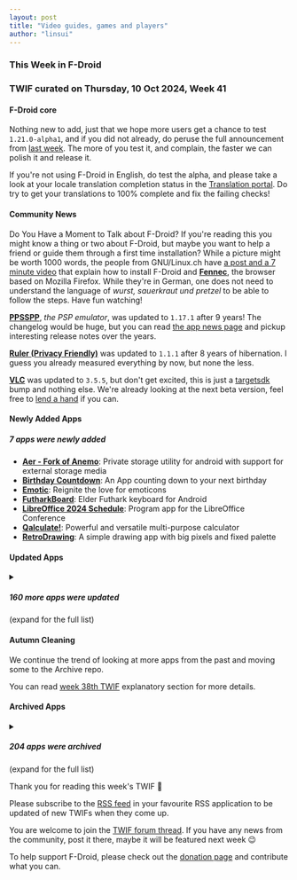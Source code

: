 ```yaml
---
layout: post
title: "Video guides, games and players"
author: "linsui"
---
```


### This Week in F-Droid

### TWIF curated on Thursday, 10 Oct 2024, Week 41

#### F-Droid core

Nothing new to add, just that we hope more users get a chance to test `1.21.0-alpha1`, and if you did not already, do peruse the full announcement from [last week](https://f-droid.org/2024/10/03/twif.html#f-droid-core). The more of you test it, and complain, the faster we can polish it and release it.

If you're not using F-Droid in English, do test the alpha, and please take a look at your locale translation completion status in the [Translation portal](https://hosted.weblate.org/projects/f-droid/f-droid/). Do try to get your translations to 100% complete and fix the failing checks!


#### Community News

Do You Have a Moment to Talk about F-Droid? If you're reading this you might know a thing or two about F-Droid, but maybe you want to help a friend or guide them through a first time installation? While a picture might be worth 1000 words, the people from GNU/Linux.ch have [a post and a 7 minute video](https://gnulinux.ch/f-droid-und-fennec) that explain how to install F-Droid and **[Fennec](https://f-droid.org/packages/org.mozilla.fennec_fdroid/)**, the browser based on Mozilla Firefox. While they're in German, one does not need to understand the language of _wurst, sauerkraut und pretzel_ to be able to follow the steps. Have fun watching!

**[PPSSPP](https://f-droid.org/packages/org.ppsspp.ppsspp)**, _the PSP emulator_, was updated to `1.17.1` after 9 years! The changelog would be huge, but you can read [the app news page](https://www.ppsspp.org/news/) and pickup interesting release notes over the years.

**[Ruler \(Privacy Friendly\)](https://f-droid.org/packages/org.secuso.privacyfriendlyruler)** was updated to `1.1.1` after 8 years of hibernation. I guess you already measured everything by now, but none the less.

**[VLC](https://f-droid.org/packages/org.videolan.vlc)** was updated to `3.5.5`, but don't get excited, this is just a [targetsdk](https://f-droid.org/2024/02/29/twif.html#f-droid-core) bump and nothing else. We're already looking at the next beta version, feel free to [lend a hand](https://gitlab.com/fdroid/fdroiddata/-/merge_requests/15960) if you can.


#### Newly Added Apps
##### 7 apps were newly added
* **[Aer \- Fork of Anemo](https://f-droid.org/packages/alt.nainapps.aer)**: Private storage utility for android with support for external storage media
* **[Birthday Countdown](https://f-droid.org/packages/de.drmaxnix.birthdaycountdown)**: An App counting down to your next birthday
* **[Emotic](https://f-droid.org/packages/futuristicgoo.emotic)**: Reignite the love for emoticons
* **[FutharkBoard](https://f-droid.org/packages/de.drmaxnix.futharkboard)**: Elder Futhark keyboard for Android
* **[LibreOffice 2024 Schedule](https://f-droid.org/packages/info.metadude.android.libreoffice.schedule)**: Program app for the LibreOffice Conference
* **[Qalculate\!](https://f-droid.org/packages/com.jherkenhoff.qalculate)**: Powerful and versatile multi\-purpose calculator
* **[RetroDrawing](https://f-droid.org/packages/com.github.msx80.retrodrawing)**: A simple drawing app with big pixels and fixed palette


#### Updated Apps
<details markdown=1>
<summary><h5>160 more apps were updated</h5> (expand for the full list)</summary>

* **[addy\.io \(formerly AnonAddy\)](https://f-droid.org/packages/host.stjin.anonaddy)** was updated to `v5.3.2`
* **[Amber](https://f-droid.org/packages/com.greenart7c3.nostrsigner)** was updated to `2.0.5`
* **[APK Explorer & Editor](https://f-droid.org/packages/com.apk.editor)** was updated to `v0.29`
* **[ArcaneChat](https://f-droid.org/packages/chat.delta.lite)** was updated to `1.46.20`
* **[Arcticons](https://f-droid.org/packages/com.donnnno.arcticons)** was updated to `11.0.5`
* **[Arcticons Black](https://f-droid.org/packages/com.donnnno.arcticons.light)** was updated to `11.0.5`
* **[Arcticons Day & Night](https://f-droid.org/packages/com.donnnno.arcticons.daynight)** was updated to `11.0.5`
* **[Arcticons Material You](https://f-droid.org/packages/com.donnnno.arcticons.you)** was updated to `11.0.5`
* **[Aria for Misskey](https://f-droid.org/packages/com.poppingmoon.aria)** was updated to `0.15.0`
* **[Aria2App](https://f-droid.org/packages/com.gianlu.aria2app)** was updated to `5.9.18`
* **[Audio Spectrum Analyzer](https://f-droid.org/packages/org.woheller69.audio_analyzer_for_android)** was updated to `2.7`
* **[Aurora Store](https://f-droid.org/packages/com.aurora.store)** was updated to `4.6.2`
* **[Avare](https://f-droid.org/packages/com.ds.avare)** was updated to `11.0.2`
* **[BedrockStation \(Pro\)](https://f-droid.org/packages/me.sergiotarxz.bedrockstation.pro)** was updated to `1.2-pro`
* **[BendyStraw](https://f-droid.org/packages/rocks.mm_dev.BendyStraw)** was updated to `1.2.0`
* **[BetterCounter](https://f-droid.org/packages/org.kde.bettercounter)** was updated to `4.9.4`
* **[Bible Notify](https://f-droid.org/packages/com.correctsyntax.biblenotify)** was updated to `4.8`
* **[bilimiao](https://f-droid.org/packages/com.a10miaomiao.bilimiao)** was updated to `2.3.10`
* **[Bitmask](https://f-droid.org/packages/se.leap.bitmaskclient)** was updated to `1.4.1`
* **[Bluetooth Remote](https://f-droid.org/packages/com.atharok.btremote)** was updated to `1.4.0`
* **[Butterfly](https://f-droid.org/packages/dev.linwood.butterfly)** was updated to `2.2.0`
* **[Cache Cleaner](https://f-droid.org/packages/com.github.bmx666.appcachecleaner)** was updated to `2.2.9`
* **[Camera Date Folders](https://f-droid.org/packages/de.kromke.andreas.cameradatefolders)** was updated to `1.3.2p`
* **[Capy Reader](https://f-droid.org/packages/com.capyreader.app)** was updated to `2024.10.1058`
* **[Cartes IGN](https://f-droid.org/packages/fr.ign.geoportail)** was updated to `3.1.16`
* **[Celestia](https://f-droid.org/packages/space.celestia.mobilecelestia)** was updated to `1.7.8`
* **[Chance](https://f-droid.org/packages/com.github.jameshnsears.chance)** was updated to `1.2.1`
* **[Chip Defense](https://f-droid.org/packages/de.chadenas.cpudefense)** was updated to `1.43`
* **[Cirrus](https://f-droid.org/packages/org.woheller69.omweather)** was updated to `3.2`
* **[Citrine](https://f-droid.org/packages/com.greenart7c3.citrine)** was updated to `0.5.1`
* **[Ciyue](https://f-droid.org/packages/org.eu.mumulhl.ciyue)** was updated to `0.9.0`
* **[Clash Meta For Android](https://f-droid.org/packages/com.github.metacubex.clash.meta)** was updated to `2.11.1.Meta`
* **[Clipious](https://f-droid.org/packages/com.github.lamarios.clipious)** was updated to `1.22.2`
* **[Clock](https://f-droid.org/packages/com.best.deskclock)** was updated to `2.8`
* **[Compass](https://f-droid.org/packages/com.bobek.compass)** was updated to `1.14.5`
* **[CPU Info](https://f-droid.org/packages/com.kgurgul.cpuinfo)** was updated to `6.0.1`
* **[Daily Dozen](https://f-droid.org/packages/org.nutritionfacts.dailydozen)** was updated to `27`
* **[Delta Icon Pack](https://f-droid.org/packages/website.leifs.delta.foss)** was updated to `1.9.6`
* **[DuckDuckGo Privacy Browser](https://f-droid.org/packages/com.duckduckgo.mobile.android)** was updated to `5.215.0`
* **[EasySync](https://f-droid.org/packages/com.phpbg.easysync)** was updated to `1.11`
* **[EBT New Note](https://f-droid.org/packages/com.marv42.ebt.newnote)** was updated to `0.79.0`
* **[EinkBro](https://f-droid.org/packages/info.plateaukao.einkbro)** was updated to `12.1.0`
* **[Endless Sky](https://f-droid.org/packages/com.github.thewierdnut.endless_mobile)** was updated to `0.10.9-45`
* **[Energize](https://f-droid.org/packages/com.flasskamp.energize)** was updated to `0.10.1`
* **[Ente Photos](https://f-droid.org/packages/io.ente.photos.fdroid)** was updated to `0.9.46`
* **[FairEmail](https://f-droid.org/packages/eu.faircode.email)** was updated to `1.2235`
* **[Find My Device \(FMD\)](https://f-droid.org/packages/de.nulide.findmydevice)** was updated to `0.7.1`
* **[Findroid](https://f-droid.org/packages/dev.jdtech.jellyfin)** was updated to `0.15.3`
* **[Freebloks](https://f-droid.org/packages/de.saschahlusiak.freebloks)** was updated to `1.6.2`
* **[Fucks Given](https://f-droid.org/packages/rocks.poopjournal.fucksgiven)** was updated to `1.0.5`
* **[Föhnix](https://f-droid.org/packages/foehnix.widget)** was updated to `4.0`
* **[Gauguin](https://f-droid.org/packages/org.piepmeyer.gauguin)** was updated to `0.31.0`
* **[Ghost Commander](https://f-droid.org/packages/com.ghostsq.commander)** was updated to `1.64b2`
* **[GPTMobile](https://f-droid.org/packages/dev.chungjungsoo.gptmobile)** was updated to `0.5.0`
* **[Graded \- Grade tracker](https://f-droid.org/packages/com.NightDreamGames.Grade.ly)** was updated to `2.7.0`
* **[Gramophone](https://f-droid.org/packages/org.akanework.gramophone)** was updated to `1.0.13`
* **[Green: Bitcoin Wallet](https://f-droid.org/packages/com.greenaddress.greenbits_android_wallet)** was updated to `4.0.35`
* **[Grit](https://f-droid.org/packages/com.shub39.grit)** was updated to `1.3.1`
* **[Grocy: Self\-hosted Grocery Management](https://f-droid.org/packages/xyz.zedler.patrick.grocy)** was updated to `3.6.0`
* **[Home Assistant](https://f-droid.org/packages/io.homeassistant.companion.android.minimal)** was updated to `2024.9.4-minimal`
* **[i2pd](https://f-droid.org/packages/org.purplei2p.i2pd)** was updated to `2.54.0`
* **[ICSx⁵](https://f-droid.org/packages/at.bitfire.icsdroid)** was updated to `2.2.5`
* **[Immich](https://f-droid.org/packages/app.alextran.immich)** was updated to `1.117.0`
* **[Infomaniak kDrive](https://f-droid.org/packages/com.infomaniak.drive)** was updated to `5.0.11`
* **[Infomaniak Mail](https://f-droid.org/packages/com.infomaniak.mail)** was updated to `1.6.0`
* **[Inure App Manager \(Trial\)](https://f-droid.org/packages/app.simple.inure)** was updated to `Build100.6.8`
* **[Invoice Ninja](https://f-droid.org/packages/com.invoiceninja.app)** was updated to `5.0.171`
* **[Jitsi Meet](https://f-droid.org/packages/org.jitsi.meet)** was updated to `24.5.0`
* **[Journalize](https://f-droid.org/packages/com.example.journal)** was updated to `1.1.0`
* **[Kanji Dojo](https://f-droid.org/packages/ua.syt0r.kanji.fdroid)** was updated to `2.1.3`
* **[Karbon](https://f-droid.org/packages/com.rk.xededitor)** was updated to `2.7.3`
* **[Katawa Shoujo: Re\-Engineered](https://f-droid.org/packages/com.fhs.ksre)** was updated to `1.4.8`
* **[KDE Connect](https://f-droid.org/packages/org.kde.kdeconnect_tp)** was updated to `1.32.5`
* **[Keep Alive](https://f-droid.org/packages/io.keepalive.android)** was updated to `1.3.0`
* **[Kepler\-App](https://f-droid.org/packages/de.keplerchemnitz.kepler_app)** was updated to `2.6.2`
* **[Kid3](https://f-droid.org/packages/net.sourceforge.kid3)** was updated to `3.9.6`
* **[Kin Nai D](https://f-droid.org/packages/com.icesu.kinnaid)** was updated to `1.0.7`
* **[KISS Launcher](https://f-droid.org/packages/fr.neamar.kiss)** was updated to `3.21.3`
* **[Kotatsu](https://f-droid.org/packages/org.koitharu.kotatsu)** was updated to `7.6.2`
* **[LavSeeker](https://f-droid.org/packages/org.woheller69.lavatories)** was updated to `2.5`
* **[LinkDroid for Linkwarden](https://f-droid.org/packages/com.sbv.linkdroid)** was updated to `1.1.1`
* **[Linwood Butterfly Nightly](https://f-droid.org/packages/dev.linwood.butterfly.nightly)** was updated to `2.2.1-rc.0`
* **[Mastodon](https://f-droid.org/packages/org.joinmastodon.android)** was updated to `2.7.2`
* **[Material Notes](https://f-droid.org/packages/com.maelchiotti.localmaterialnotes)** was updated to `1.7.0`
* **[Metronome](https://f-droid.org/packages/com.bobek.metronome)** was updated to `1.6.2`
* **[Micro REPL](https://f-droid.org/packages/micro.repl.ma7moud3ly)** was updated to `1.5`
* **[Mill](https://f-droid.org/packages/com.calcitem.sanmill)** was updated to `5.0.0`
* **[Minetest](https://f-droid.org/packages/net.minetest.minetest)** was updated to `5.9.1`
* **[MoasdaWiki App](https://f-droid.org/packages/net.moasdawiki.app)** was updated to `3.9.1.0`
* **[MOROway App](https://f-droid.org/packages/de.moroway.oc)** was updated to `10.1.0`
* **[MuPDF mini](https://f-droid.org/packages/com.artifex.mupdf.mini.app)** was updated to `1.24.10a`
* **[MuPDF viewer](https://f-droid.org/packages/com.artifex.mupdf.viewer.app)** was updated to `1.24.10a`
* **[MusicSearch](https://f-droid.org/packages/io.github.lydavid.musicsearch)** was updated to `1.7.0-beta.3`
* **[My Expenses](https://f-droid.org/packages/org.totschnig.myexpenses)** was updated to `3.8.9`
* **[NanoLedger](https://f-droid.org/packages/be.chvp.nanoledger)** was updated to `0.6.1`
* **[Next Actualités informatiques](https://f-droid.org/packages/com.pcinpact)** was updated to `2.8.0`
* **[Nextcloud Dev](https://f-droid.org/packages/com.nextcloud.android.beta)** was updated to `20241008`
* **[Notesnook \- Private notes app](https://f-droid.org/packages/com.streetwriters.notesnook)** was updated to `3.0.18`
* **[Obtainium](https://f-droid.org/packages/dev.imranr.obtainium.fdroid)** was updated to `1.1.26`
* **[Ogre Sample Browser](https://f-droid.org/packages/org.ogre.browser)** was updated to `14.3.0`
* **[Olauncher](https://f-droid.org/packages/app.olauncher)** was updated to `v4.3.4`
* **[Open Sudoku](https://f-droid.org/packages/org.moire.opensudoku)** was updated to `4.0.10`
* **[Openlib](https://f-droid.org/packages/com.app.openlib)** was updated to `1.0.8`
* **[OpenTracks](https://f-droid.org/packages/de.dennisguse.opentracks)** was updated to `v4.14.0`
* **[Organic Maps: Hike, Bike, Drive Offline](https://f-droid.org/packages/app.organicmaps)** was updated to `2024.10.04-7-FDroid`
* **[Orgro](https://f-droid.org/packages/com.madlonkay.orgro)** was updated to `1.42.2`
* **[Orgzly Revived](https://f-droid.org/packages/com.orgzlyrevived)** was updated to `1.8.27`
* **[OSM Dashboard for OpenTracks](https://f-droid.org/packages/de.storchp.opentracks.osmplugin)** was updated to `4.3.0`
* **[OSM Dashboard Offline for OpenTracks](https://f-droid.org/packages/de.storchp.opentracks.osmplugin.offline)** was updated to `4.3.0`
* **[Pachli for Mastodon](https://f-droid.org/packages/app.pachli)** was updated to `2.8.2`
* **[Pagan](https://f-droid.org/packages/com.qfs.pagan)** was updated to `1.5.7`
* **[Peristyle](https://f-droid.org/packages/app.simple.peri)** was updated to `v3.1.0`
* **[PhotoChiotte](https://f-droid.org/packages/la.daube.photochiotte)** was updated to `1.57`
* **[Pie Launcher](https://f-droid.org/packages/de.markusfisch.android.pielauncher)** was updated to `1.20.1`
* **[Pineapple Lock Screen \(OSS\)](https://f-droid.org/packages/net.blumia.pineapple.lockscreen.oss)** was updated to `1.4.0-oss`
* **[Podcini\.R \- Podcast instrument](https://f-droid.org/packages/ac.mdiq.podcini.R)** was updated to `6.9.1`
* **[Presence Publisher](https://f-droid.org/packages/org.ostrya.presencepublisher)** was updated to `2.6.4`
* **[ProtonVPN \- Secure and Free VPN](https://f-droid.org/packages/ch.protonvpn.android)** was updated to `5.6.8.0`
* **[RailTrip](https://f-droid.org/packages/fr.nocle.passegares)** was updated to `1.5.1`
* **[Railway station photos](https://f-droid.org/packages/de.bahnhoefe.deutschlands.bahnhofsfotos)** was updated to `15.3.0`
* **[Rank\-My\-Favs](https://f-droid.org/packages/com.dessalines.rankmyfavs)** was updated to `0.5.2`
* **[Recording Studio Lite](https://f-droid.org/packages/io.github.leonidius20.recorder.lite)** was updated to `0.1.5`
* **[RidgeScout](https://f-droid.org/packages/com.ridgebotics.ridgescout)** was updated to `0.5`
* **[Riseup VPN](https://f-droid.org/packages/se.leap.riseupvpn)** was updated to `1.4.1`
* **[RunnerUp](https://f-droid.org/packages/org.runnerup.free)** was updated to `2.8.0.0`
* **[Saber](https://f-droid.org/packages/com.adilhanney.saber)** was updated to `0.25.0`
* **[Satunes](https://f-droid.org/packages/io.github.antoinepirlot.satunes)** was updated to `2.3.2`
* **[Save Locally: Share2Storage](https://f-droid.org/packages/com.mateusrodcosta.apps.share2storage)** was updated to `1.3.3`
* **[SBW](https://f-droid.org/packages/com.btcontract.wallet)** was updated to `2.5.9`
* **[Shadowsocks](https://f-droid.org/packages/com.github.shadowsocks)** was updated to `5.3.4-nightly`
* **[Shadowsocks TV](https://f-droid.org/packages/com.github.shadowsocks.tv)** was updated to `5.3.4-nightly`
* **[Share Paste O2](https://f-droid.org/packages/alt.nainapps.sharepaste.fdroid)** was updated to `2024.10.05`
* **[Sharing](https://f-droid.org/packages/com.ammar.sharing)** was updated to `v1.5.2-beta1`
* **[Shattered Pixel Dungeon](https://f-droid.org/packages/com.shatteredpixel.shatteredpixeldungeon)** was updated to `2.5.3`
* **[Shitter](https://f-droid.org/packages/org.nuclearfog.twidda)** was updated to `3.5.9`
* **[ShowCase](https://f-droid.org/packages/com.wirelessalien.android.moviedb)** was updated to `1.0`
* **[SimpleMarkdown](https://f-droid.org/packages/com.wbrawner.simplemarkdown.free)** was updated to `2024.10.0-free`
* **[SpamBlocker \(Call & SMS\)](https://f-droid.org/packages/spam.blocker)** was updated to `2.2`
* **[Spotube](https://f-droid.org/packages/oss.krtirtho.spotube)** was updated to `3.8.2`
* **[SshDaemon](https://f-droid.org/packages/com.daemon.ssh)** was updated to `2.1.19`
* **[Street­Complete](https://f-droid.org/packages/de.westnordost.streetcomplete)** was updated to `59.2`
* **[Stroke Input Method \(筆畫輸入法\)](https://f-droid.org/packages/io.github.yawnoc.strokeinput)** was updated to `1.3.0`
* **[Taskbar](https://f-droid.org/packages/com.farmerbb.taskbar)** was updated to `6.2.2`
* **[Terminal Emulator](https://f-droid.org/packages/com.termoneplus)** was updated to `5.2.0/X`
* **[Threema Libre](https://f-droid.org/packages/ch.threema.app.libre)** was updated to `5.5.1l`
* **[Thumb\-Key](https://f-droid.org/packages/com.dessalines.thumbkey)** was updated to `3.4.15`
* **[Timed Shutdown \[No Root\]](https://f-droid.org/packages/com.maforn.timedshutdown)** was updated to `v2.70`
* **[Tinc Mesh VPN](https://f-droid.org/packages/org.pacien.tincapp)** was updated to `0.42`
* **[Traditional T9](https://f-droid.org/packages/io.github.sspanak.tt9)** was updated to `39.0`
* **[TRIfA](https://f-droid.org/packages/com.zoffcc.applications.trifa)** was updated to `1.0.236`
* **[Tuta Mail](https://f-droid.org/packages/de.tutao.tutanota)** was updated to `246.241004.0`
* **[Unciv](https://f-droid.org/packages/com.unciv.app)** was updated to `4.13.14`
* **[Unstoppable Crypto Wallet](https://f-droid.org/packages/io.horizontalsystems.bankwallet)** was updated to `0.40.0`
* **[Voyager for Lemmy](https://f-droid.org/packages/app.vger.voyager)** was updated to `2.18.2`
* **[WhatSave](https://f-droid.org/packages/com.simplified.wsstatussaver)** was updated to `1.4.2`
* **[Wikipedia](https://f-droid.org/packages/org.wikipedia)** was updated to `r/2.7.50504-r-2024-10-01`
* **[Wire • Secure Messenger](https://f-droid.org/packages/com.wire)** was updated to `4.8.5-29411-fdroid`
* **[YAACC](https://f-droid.org/packages/de.yaacc)** was updated to `4.2.0`
* **[Zulip](https://f-droid.org/packages/com.zulipmobile)** was updated to `27.231`
* **[µLauncher](https://f-droid.org/packages/de.jrpie.android.launcher)** was updated to `j-0.0.12`

</details>


#### Autumn Cleaning

We continue the trend of looking at more apps from the past and moving some to the Archive repo. 

You can read [week 38th TWIF](https://f-droid.org/2024/09/19/twif.html#autumn-cleaning) explanatory section for more details.

#### Archived Apps
<details markdown=1>
<summary><h5>204 apps were archived</h5> (expand for the full list)</summary>

* $HELL: Terminal emulator with integrated script editor
* 2048: Puzzle game
* 920 Editor: Text editor
* A Time Tracker: Easily start/stop time tracking for activities
* aCalDAV: Synchronize calendar with a CalDAV server
* Add to calendar: Import \.ics files into calendar
* AiCiA: IRC client
* aLogcat: View system and app log
* aLogcat ROOT: View color\-coded, Android device \(logcat\) logs directly from your phone
* androidVNC: VNC \(remote desktop\) viewer _(Plenty to [install](https://search.f-droid.org/?q=vnc))_
* APG: Encrypt email and files
* APKShare: Extract and share you installed apps' APK
* App Tracker: Track your app usage
* AppBak: Back up list of installed apps
* Applications Info: Show metadata of installed applications
* AppOpsX: A front\-end for the AppOpsService
* Arity: Scientific calculator _(Get the updated [fork](https://f-droid.org/packages/org.woheller69.arity/))_
* arXiv mobile: Client for arXiv\.org
* arXiv Papers: Search, download and save arXiv scientific papers
* Battery Charge Limit: Stops charging at a desired level
* BatteryCalibration: Calibrate your battery
* BeHe Keyboard: Hacking & programming keyboard with material design
* BeHe Pro: Browse the web
* BookList: Unofficial Google Books viewer
* Booky McBookface eReader: An extremely unfancy and very basic ebook reader
* Brightness Widget: Change brightness on the homescreen
* Caffeine Tile: Keep your device from sleeping
* Calculator: Make calculations
* Calculator: Stylish calculator
* CalDAV Sync Adapter: Synchronize calendar with a CalDAV server
* Calendar ICS adapter: Import and export calendar files
* Call recorder for Android: Record calls _(2 apps shared this name, so much for imagination)_
* CatLog: View the system log
* Chord Reader: Chords for guitar players
* Chord Reader: Search for, display, transpose and save chords on your phone
* Compass: Graphical compass
* Congress Fahrplan: Overview of all talks of the Chaos Communication Congress
* Contact Widget: Scroll through your contacts on the home screen
* Debatekeeper: Time debates
* Debian Kit: Install Debian alongside your system _(Maybe try [AnLinux](https://f-droid.org/packages/exa.lnx.a/))_
* DeskCon: Integrate mobile devices with a desktop
* Dialer2: Clean T9\-like dialer
* DroidRec: Record your screen
* Easy Weather: Easy and quick weather app
* EasyLight: Flashlight
* Emerald Launcher: Simple custom home screen
* Export Contacts: Export contacts to a file
* Face Slim: Connect to Facebook
* Faenza ADW Theme: ADW theme
* Fairphone 1 Launcher: Launcher originally designed for the Fairphone 1
* Fairphone 2 Launcher: Launcher originally designed for the Fairphone 2
* Fairphone Clock Widget: Clock widget originally designed for the Fairphone 2
* FAST App Search Tool: Find apps just by typing
* FASTer App Search Tool: Find apps just by typing
* FastHub\-Libre: A GitHub client app built from ground up _(A great client, greatly missed! [OctoDroid](https://f-droid.org/packages/com.gh4a/) appears to be in great shape)_
* FBReader: An e\-book reader
* FBReader TTS\+ Plugin: Enhanced TTS plugin for FBReader
* Fedi Photo: Fedi Photo \- quickly post photos to the Fediverse _(One of [these](https://search.f-droid.org/?q=pixelfed) might be better)_
* File Explorer: File Manager
* File Manager: CyanogenMod file manager backport
* File Manager Pro: File manager
* FindMyPhone: Helps you find a mislaid phone
* Flashlight: Use camera LED as flashlight
* Forecast widgets: Weather Widget
* Frost: Monotone icon pack
* FrostWire: File\-sharing and searching
* Gasflow: Show network speed in the status bar
* Gear Shift: Manage Transmission bittorent client
* GitHub: Official Github client
* Good Weather: Display weather information
* Graph 89: Calculator emulator with TI84 support
* HashPass: Use hashes as passwords
* HgLauncher: A launcher for a slow day
* Hydrate: Set targets for water intake
* Import Contacts: Restore contacts from a file
* Instant Sound Effects: Make your friends laugh with four great free sound effects
* Jelly Clock: Simple clock widget
* JfCupsPrintService: Connect to CUPS/IPP network printers
* JLyr Lyrics: Get lyrics
* JumpGo: Browse the web
* Just Notes: Take notes with import and export features
* Just Player: Music player
* Just Player Plugin: Ampache: Ampache plugin for Just Player
* Just Player Plugin: Podcast: Podcast plugin for Just\-Player
* KanaDrill: Learn the Japanese kana
* Kernel Adiutor: Manage kernel parameters
* Kinolog: Search and log watched movies
* kure Music Player: Music player
* Launch App Ops: Show a hidden screen
* Launcher: A distraction\-free minimal homescreen for Android
* LeafPic: View your images and galleries
* LeafPic Revived: A full\-featured gallery app
* Lexic: Word Game
* LinConnect: Mirror notifications to desktop
* Lyrically: A lyrics app which works everywhere
* MaterialFBook: Browse Facebook
* Materialistic: Interact with the "Hacker news" site
* MatLog Libre: Material Design logcat reader based on CatLog
* Metronome: A light and reliable metronome
* Metronome: Produces an audible click at a regular interval
* mGerrit: Gerrit client
* Midori: lightweight, fast and free web browser for Android 
* Minesweeper: Classic minesweeper game
* MineSweeper: Clear minefield without detonating a mine
* miniNoteViewer: Note taker with encryption
* MobileOrg: TODO list/task management
* MouseApp: Mastodon multi\-instances client
* Movie DB: Search through movies and series and save them in a local offline database
* MPDroid: MPD \(Music Player Daemon\) client
* My App List: Ex\- and import list of installed applications
* NDKmol: Molecule viewer
* Network Monitor: Check network connectivity
* nicoWnnG: Keyboard for JA
* No\-frills CPU Control CLASSIC: Set CPU modes
* NoLauncher: An extremely lightweight launcher
* NoteBuddy: Store encrypted notes
* Notepad: Basic note taking
* Notepad: Take notes
* OI File Manager: File manager
* OI Flashlight: Helps you find your way in the dark
* OI Notepad: Take notes
* OI Safe: Password and private data manager
* Open Aviation Map: Display aviation maps
* Open Explorer Beta: File manager
* Open FlashLight: Camera LED toggle
* Open Manager: A simple file browser and manager
* OpenAPK: A material design app manager forked from ML Manager
* OpenCanteen: An unofficial client for the iCanteen food system
* OpenTimer: Countdown Timer
* OpenWnn: Japanese Input method
* OpenWnn Legacy: zh\_CN/ja keyboard
* Password Hash: Create passwords for each website
* Pedometer: Count your steps
* Pedometer: Measure your steps _([Step up to])https://f-droid.org/packages/org.secuso.privacyfriendlyactivitytracker/ instead)_
* Performance Control: System configuration
* Petronius: Wardrobe assistant
* Pixiv for Muzei: Muzei art source extension for Pixiv
* Plain UPnP \- UPnP / DLNA server and browser: UPnP control point application
* PodListen: Podcast player with lightweight interface
* Pomodoro: Productivity timer
* Pomodoro Tasks: Task Manager
* Power Ampache: A material design player for Ampache _(There's a [version two](https://f-droid.org/packages/luci.sixsixsix.powerampache2.fdroid/) out there)_
* Pretty Good Music Player: Folder\-based, no frills music player
* qBittorrent Client Pro: Companion app for qBittorrent client
* QuickSnap: Basic camera app
* Recent Contacts Widget: Access contact info quickly
* ReLaunch: Launcher for eInk/eBook devices
* Remote for VLC: Control VLC with your phone
* Riksdagskollen: Allow users to keep track of the Swedish parliament
* Scanner For Zotero: Get bibliographic information for ISBN barcodes
* Scarlet FDroid: Quick and beautiful note\-taking
* Search Based Launcher: Minimalistic home\-screen _(Yes, you know already, [KISS](https://f-droid.org/packages/fr.neamar.kiss/))_
* Search Light: LED Flashlight
* sesam: Hash based password manager
* ShoLi: Shopping lists manager
* Simple IRC: Connect to an IRC server
* Simple Rss: RSS reader
* Simple ToDo: To\-Do / Task list with beautiful minimalistic design and reminders
* Simple Weather: Get weather information
* Simply Do: Simple item list manager
* Sithakuru: Libre Sinhala Keyboard
* SlimSocial for Twitter: Access Twitter
* Smart Receipts: Save Time: Photograph Receipts, Track Mileage, and Create Expense Reports
* SMS Backup\+: Backup SMS, MMS and call history to IMAP
* SNotepad: Take notes
* Sound Recorder: Record audio files
* Sound Recorder: Record your voice
* STweaks: Kernel configuration
* Subsonic: Play media across the network
* Superuser: Manage root access _(2 apps shared this name, so much for imagination)_
* SuperUStats Usage stats viewer: View Android "usage stats" \(statistics about what apps you are using how often
* Swiftnotes: Take notes
* Symphony: A genre and album based music player
* Talalarmo: Minimal, simple and free alarm clock thoughtfully designed by nap enthusiasts
* Ted: Lightweight text editor
* TEdit : A text editor with graphical file browser
* Tensor: Matrix \(chat\) client _(Spoiler alert! Latest [Element X](https://f-droid.org/packages/io.element.android.x/) update is building while your read this)_
* Text Fairy: An OCR App _(I'd try [OCR based on Tesseract 5](https://f-droid.org/packages/io.github.subhamtyagi.ocr))_
* TextWarrior: Text editor
* Tinc: Port of Tinc VPN
* Tinfoil for Facebook: Facebook browser with privacy
* Tinfoil for Twitter: Twitter browser with privacy
* Tint Browser: Web browser
* Tint Browser Adblock Addon: Ad blocker
* To Do: TODO lists
* Toe: Tic Tac Toe game
* Torch: LED Torch
* Torchlight: Use the flash of your camera as a light
* TrebleShot: Send and receive files over available connections _([LocalSend](https://f-droid.org/packages/org.localsend.localsend_app/) works nice)_
* Tricorder: Sci\-fi gadget
* TurtlePlayer: Audio player
* TV KILL: Turn off TVs
* Twik: Manage and generate secure passwords
* UBIC Wallet: Wallet for the Unconditional Basic InCome
* Urecord: Audio Recorder
* WateryDroid: WateryDroid is a very a very very simple and small app to remind you to drink water
* Weather Widget: Add widget to home screen with weather 5 to 7 day weather forecast
* Wi\-Fi Matic: Toggle Wi\-Fi based on location
* WorkTime: Tracks your work time _(I heard [Track Work Time](https://f-droid.org/packages/org.zephyrsoft.trackworktime/) is fine)_
* Writeily Pro: Edit markdown files
* XBMC Remote: XBMC Media Center Remote Control
* Yaaic: IRC \(chat\) client

</details>

Thank you for reading this week's TWIF 🙂

Please subscribe to the [RSS feed](https://f-droid.org/news/) in your favourite RSS application to be updated of new TWIFs when they come up.

You are welcome to join the [TWIF forum thread](https://forum.f-droid.org/t/new-twif-submission-thread/23546). If you have any news from the community, post it there, maybe it will be featured next week 😉

To help support F-Droid, please check out the [donation page](https://f-droid.org/donate/) and contribute what you can.

